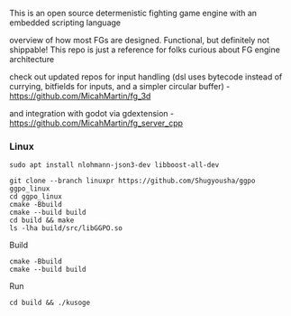 This is an open source determenistic fighting game engine with an embedded scripting language

overview of how most FGs are designed. Functional, but definitely not shippable! This repo is just a reference for folks curious about FG engine architecture

check out updated repos for input handling (dsl uses bytecode instead of currying, bitfields for inputs, and a simpler circular buffer) - https://github.com/MicahMartin/fg_3d

and integration with godot via gdextension - https://github.com/MicahMartin/fg_server_cpp


### Linux

```shell
sudo apt install nlohmann-json3-dev libboost-all-dev
```

```shell
git clone --branch linuxpr https://github.com/Shugyousha/ggpo ggpo_linux
cd ggpo_linux
cmake -Bbuild
cmake --build build
cd build && make
ls -lha build/src/libGGPO.so
```

Build

```shell
cmake -Bbuild
cmake --build build
```

Run
```shell
cd build && ./kusoge
```
